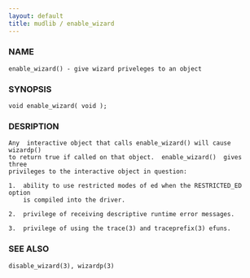 ```yaml
---
layout: default
title: mudlib / enable_wizard
---
```


### NAME

    enable_wizard() - give wizard priveleges to an object

### SYNOPSIS

    void enable_wizard( void );

### DESRIPTION

    Any  interactive object that calls enable_wizard() will cause wizardp()
    to return true if called on that object.  enable_wizard()  gives  three
    privileges to the interactive object in question:

    1.  ability to use restricted modes of ed when the RESTRICTED_ED option
        is compiled into the driver.

    2.  privilege of receiving descriptive runtime error messages.

    3.  privilege of using the trace(3) and traceprefix(3) efuns.

### SEE ALSO

    disable_wizard(3), wizardp(3)

